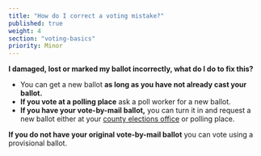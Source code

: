 ```yaml
---
title: "How do I correct a voting mistake?"
published: true
weight: 4
section: "voting-basics"
priority: Minor
---
```





**I damaged, lost or marked my ballot incorrectly, what do I do to fix this?**
- You can get a new ballot **as long as you have not already cast your ballot.**
- **If you vote at a polling place** ask a poll worker for a new ballot.
- **If you have your vote-by-mail ballot,** you can turn it in and request a new ballot either at your [county elections office](#section-election-office-contact) or polling place.  

**If you do not have your original vote-by-mail ballot** you can vote using a provisional ballot.

